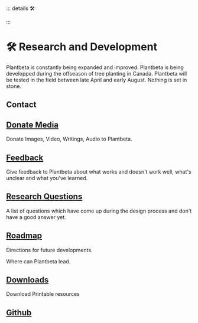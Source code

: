 ::: details 🛠



:::

# 🛠 Research and Development

Plantbeta is constantly being expanded and improved. Plantbeta is being developped during the offseason of tree planting in Canada. Plantbeta will be tested in the field between late April and early August. Nothing is set in stone.

## Contact

<!-- ::: tip Send an email to:
christopheralduncan@gmail.com
::: -->

## [Donate Media](/dev/Donation)

Donate Images, Video, Writings, Audio to Plantbeta.

## [Feedback](/dev/Feedback)

Give feedback to Plantbeta about what works and doesn't work well, what's unclear and what you've learned. 

## [Research Questions](/dev/ResearchQuestions)

A list of questions which have come up during the design process and don't have a good answer yet. 

## [Roadmap](/dev/Roadmap)

Directions for future developments.

Where can Plantbeta lead.

## [Downloads](/dev/Downloads)

Download Printable resources

## [Github](https://github.com/klimbeta/plantbeta)